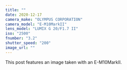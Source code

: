 ```yaml
---
title: ""
date: 2020-12-17
camera_make: "OLYMPUS CORPORATION"
camera_model: "E-M10MarkII"
lens_model: "LUMIX G 20/F1.7 II"
iso: "2500"
fnumber: "3.2"
shutter_speed: "200"
image_url: ""
---
```


This post features an image taken with an E-M10MarkII.